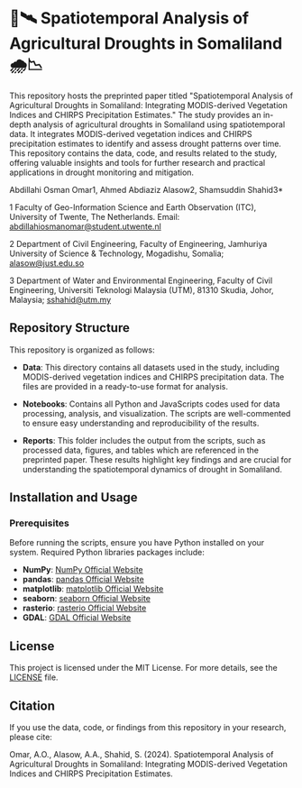 # 🌾🛰️ Spatiotemporal Analysis of Agricultural Droughts in Somaliland 🌧️📉

This repository hosts the preprinted paper titled "Spatiotemporal Analysis of Agricultural Droughts in Somaliland: Integrating MODIS-derived Vegetation Indices and CHIRPS Precipitation Estimates." The study provides an in-depth analysis of agricultural droughts in Somaliland using spatiotemporal data. It integrates MODIS-derived vegetation indices and CHIRPS precipitation estimates to identify and assess drought patterns over time. This repository contains the data, code, and results related to the study, offering valuable insights and tools for further research and practical applications in drought monitoring and mitigation.

Abdillahi Osman Omar1, Ahmed Abdiaziz Alasow2, Shamsuddin Shahid3*

1 Faculty of Geo-Information Science and Earth Observation (ITC), University of Twente, The Netherlands. Email: abdillahiosmanomar@student.utwente.nl

2 Department of Civil Engineering, Faculty of Engineering, Jamhuriya University of Science & Technology, Mogadishu, Somalia; alasow@just.edu.so

3 Department of Water and Environmental Engineering, Faculty of Civil Engineering, Universiti Teknologi Malaysia (UTM), 81310 Skudia, Johor, Malaysia; sshahid@utm.my


## Repository Structure

This repository is organized as follows:

- **Data**: This directory contains all datasets used in the study, including MODIS-derived vegetation indices and CHIRPS precipitation data. The files are provided in a ready-to-use format for analysis.

- **Notebooks**: Contains all Python and JavaScripts codes used for data processing, analysis, and visualization. The scripts are well-commented to ensure easy understanding and reproducibility of the results.

- **Reports**: This folder includes the output from the scripts, such as processed data, figures, and tables which are referenced in the preprinted paper. These results highlight key findings and are crucial for understanding the spatiotemporal dynamics of drought in Somaliland.


## Installation and Usage

### Prerequisites

Before running the scripts, ensure you have Python installed on your system. Required Python libraries packages include:

- **NumPy**: [NumPy Official Website](https://numpy.org/)
- **pandas**: [pandas Official Website](https://pandas.pydata.org/)
- **matplotlib**: [matplotlib Official Website](https://matplotlib.org/)
- **seaborn**: [seaborn Official Website](https://seaborn.pydata.org/)
- **rasterio**: [rasterio Official Website](https://rasterio.readthedocs.io/en/latest/)
- **GDAL**: [GDAL Official Website](https://gdal.org/)

## License

This project is licensed under the MIT License. For more details, see the [LICENSE](LICENSE) file.

## Citation

If you use the data, code, or findings from this repository in your research, please cite:

Omar, A.O., Alasow, A.A., Shahid, S. (2024). Spatiotemporal Analysis of Agricultural Droughts in Somaliland: Integrating MODIS-derived Vegetation Indices and CHIRPS Precipitation Estimates. 

